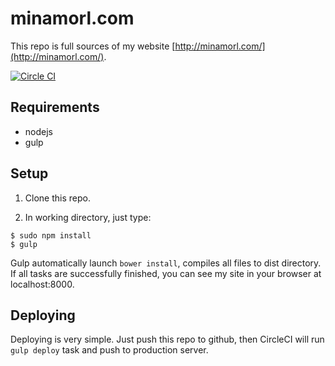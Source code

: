 # minamorl.com

This repo is full sources of my website [http://minamorl.com/](http://minamorl.com/).

[![Circle CI](https://circleci.com/gh/minamorl/minamorl.com.svg?style=svg)](https://circleci.com/gh/minamorl/minamorl.com)

## Requirements

- nodejs
- gulp

## Setup

1. Clone this repo.

2. In working directory, just type:

```
$ sudo npm install
$ gulp
```

Gulp automatically launch `bower install`, compiles all files to dist directory. If all tasks are successfully finished, you can see my site in your browser at localhost:8000.

## Deploying

Deploying is very simple. Just push this repo to github, then CircleCI will run `gulp deploy` task and push to production server.
